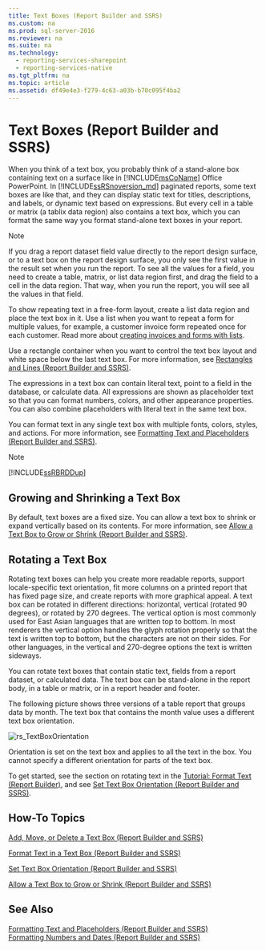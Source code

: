 ```yaml
---
title: Text Boxes (Report Builder and SSRS)
ms.custom: na
ms.prod: sql-server-2016
ms.reviewer: na
ms.suite: na
ms.technology: 
  - reporting-services-sharepoint
  - reporting-services-native
ms.tgt_pltfrm: na
ms.topic: article
ms.assetid: df49e4e3-f279-4c63-a03b-b70c095f4ba2
---
```

# Text Boxes (Report Builder and SSRS)
  When you think of a text box, you probably think of a stand\-alone box containing text on a surface like in [!INCLUDE[msCoName](../../Token\Other/msCoName_md.md)] Office PowerPoint. In [!INCLUDE[ssRSnoversion_md](../../Token\Other/ssRSnoversion_md.md)] paginated reports, some text boxes are like that, and they can display static text for titles, descriptions, and labels, or dynamic text based on expressions. But every cell in a table or matrix \(a tablix data region\) also contains a text box, which you can format the same way you format stand\-alone text boxes in your report.  
  
> [!NOTE]  
>  If you drag a report dataset field value directly to the report design surface, or to a text box on the report design surface, you only see the first value in the result set when you run the report. To see all the values for a field, you need to create a table, matrix, or list data region first, and drag the field to a cell in the data region. That way, when you run the report, you will see all the values in that field.  
  
 To show repeating text in a free\-form layout, create a list data region and place the text box in it. Use a list when you want to repeat a form for multiple values, for example, a customer invoice form repeated once for each customer. Read more about [creating invoices and forms with lists](../../Topics\TopicNameNotContainA/Create-Invoices-and-Forms-with-Lists--Report-Builder-and-SSRS-.md).  
  
 Use a rectangle container when you want to control the text box layout and white space below the last text box. For more information, see [Rectangles and Lines &#40;Report Builder and SSRS&#41;](../../Topics\TopicNameNotContainA/Rectangles-and-Lines--Report-Builder-and-SSRS-.md).  
  
 The expressions in a text box can contain literal text, point to a field in the database, or calculate data. All expressions are shown as placeholder text so that you can format numbers, colors, and other appearance properties. You can also combine placeholders with literal text in the same text box.  
  
 You can format text in any single text box with multiple fonts, colors, styles, and actions. For more information, see [Formatting Text and Placeholders &#40;Report Builder and SSRS&#41;](../../Topics\TopicNameNotContainA/Formatting-Text-and-Placeholders--Report-Builder-and-SSRS-.md).  
  
> [!NOTE]  
>  [!INCLUDE[ssRBRDDup](../../Token\Other/ssRBRDDup_md.md)]  
  
##  <a name="GrowShrinkTextBox"></a> Growing and Shrinking a Text Box  
 By default, text boxes are a fixed size. You can allow a text box to shrink or expand vertically based on its contents. For more information, see [Allow a Text Box to Grow or Shrink &#40;Report Builder and SSRS&#41;](../../Topics\TopicNameContainA/Allow-a-Text-Box-to-Grow-or-Shrink--Report-Builder-and-SSRS-.md).  
  
## Rotating a Text Box  
 Rotating text boxes can help you create more readable reports, support locale\-specific text orientation, fit more columns on a printed report that has fixed page size, and create reports with more graphical appeal. A text box can be rotated in different directions: horizontal, vertical (rotated 90 degrees), or rotated by 270 degrees. The vertical option is most commonly used for East Asian languages that are written top to bottom. In most renderers the vertical option handles the glyph rotation properly so that the text is written top to bottom, but the characters are not on their sides. For other languages, in the vertical and 270\-degree options the text is written sideways.  
  
 You can rotate text boxes that contain static text, fields from a report dataset, or calculated data. The text box can be stand\-alone in the report body, in a table or matrix, or in a report header and footer.  
  
 The following picture shows three versions of a table report that groups data by month. The text box that contains the month value uses a different text box orientation.  
  
 ![rs_TextBoxOrientation](../../Images\Image\ImageNotContaina/rs_TextBoxOrientation.gif "rs_TextBoxOrientation")  
  
 Orientation is set on the text box and applies to all the text in the box. You cannot specify a different orientation for parts of the text box.  
  
 To get started, see the section on rotating text in the [Tutorial: Format Text &#40;Report Builder&#41;](../Topic/Tutorial:%20Format%20Text%20\(Report%20Builder\).md), and see [Set Text Box Orientation &#40;Report Builder and SSRS&#41;](../../Topics\TopicNameNotContainA/Set-Text-Box-Orientation--Report-Builder-and-SSRS-.md).  
  
##  <a name="HowTo"></a> How\-To Topics  
 [Add, Move, or Delete a Text Box &#40;Report Builder and SSRS&#41;](../../Topics\TopicNameContainA/Add,-Move,-or-Delete-a-Text-Box--Report-Builder-and-SSRS-.md)  
  
 [Format Text in a Text Box &#40;Report Builder and SSRS&#41;](../../Topics\TopicNameContainA/Format-Text-in-a-Text-Box--Report-Builder-and-SSRS-.md)  
  
 [Set Text Box Orientation &#40;Report Builder and SSRS&#41;](../../Topics\TopicNameNotContainA/Set-Text-Box-Orientation--Report-Builder-and-SSRS-.md)  
  
 [Allow a Text Box to Grow or Shrink &#40;Report Builder and SSRS&#41;](../../Topics\TopicNameContainA/Allow-a-Text-Box-to-Grow-or-Shrink--Report-Builder-and-SSRS-.md)  
  
## See Also  
 [Formatting Text and Placeholders &#40;Report Builder and SSRS&#41;](../../Topics\TopicNameNotContainA/Formatting-Text-and-Placeholders--Report-Builder-and-SSRS-.md)   
 [Formatting Numbers and Dates &#40;Report Builder and SSRS&#41;](../../Topics\TopicNameNotContainA/Formatting-Numbers-and-Dates--Report-Builder-and-SSRS-.md)  
  
  